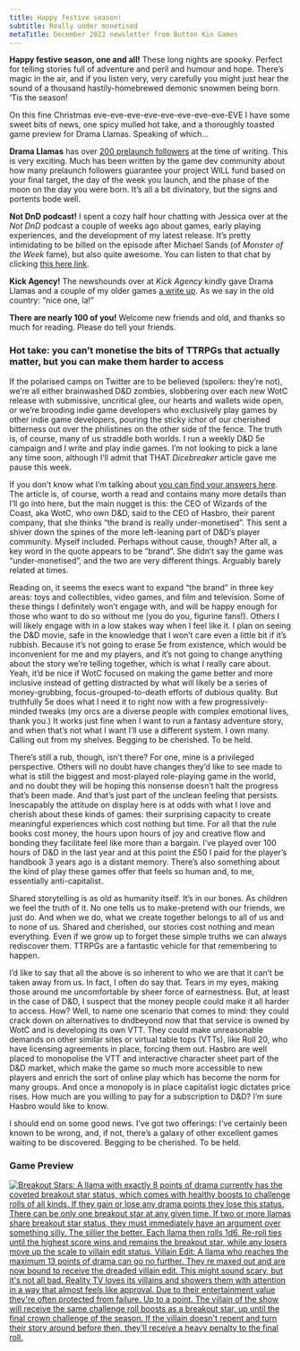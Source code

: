 ```yaml
---
title: Happy festive season!
subtitle: Really under monetised
metaTitle: December 2022 newsletter from Button Kin Games
---
```


<p>
    <b>Happy festive season, one and all!</b> These long nights are spooky. Perfect for telling stories full of adventure and peril and humour and hope. There’s magic in the air, and if you listen very, very carefully you might just hear the sound of a thousand hastily-homebrewed demonic snowmen being born. ‘Tis the season!
</p><p>
    On this fine Christmas eve-eve-eve-eve-eve-eve-eve-eve-EVE I have some sweet bits of news, one spicy mulled hot take, and a thoroughly toasted game preview for Drama Llamas. Speaking of which…
</p><p>
    <b>Drama Llamas</b> has over <a href="https://www.kickstarter.com/projects/buttonkin/drama-llamas" target="_blank">200 prelaunch followers</a> at the time of writing. This is very exciting. Much has been written by the game dev community about how many prelaunch followers guarantee your project WILL fund based on your final target, the day of the week you launch, and the phase of the moon on the day you were born. It’s all a bit divinatory, but the signs and portents bode well.
</p><p>
    <b>Not DnD podcast!</b> I spent a cozy half hour chatting with Jessica over at the <i>Not DnD</i> podcast a couple of weeks ago about games, early playing experiences, and the development of my latest release. It’s pretty intimidating to be billed on the episode after Michael Sands (of <i>Monster of the Week</i> fame), but also quite awesome. You can listen to that chat by clicking <a href="https://notdnd.podbean.com/e/32-drama-llamas-with-yvris-burke/" target="_blank">this here link</a>.
</p><p>
    <b>Kick Agency!</b> The newshounds over at <i>Kick Agency</i> kindly gave Drama Llamas and a couple of my older games <a href="https://kick.agency/news/kill-some-time-and-possibly-monsters-with-these-6-innovative-rpgs/" target="_blank">a write up</a>. As we say in the old country: “nice one, la!”
</p><p>
    <b>There are nearly 100 of you!</b> Welcome new friends and old, and thanks so much for reading. Please do tell your friends.
</p>
<h3>Hot take: you can’t monetise the bits of TTRPGs that actually matter, but you can make them harder to access</h3>
<p>
    If the polarised camps on Twitter are to be believed (spoilers: they’re not), we’re all either brainwashed D&D zombies, slobbering over each new WotC release with submissive, uncritical glee, our hearts and wallets wide open, or we’re brooding indie game developers who exclusively play games by other indie game developers, pouring the sticky ichor of our cherished bitterness out over the philistines on the other side of the fence. The truth is, of course, many of us straddle both worlds. I run a weekly D&D 5e campaign and I write and play indie games. I’m not looking to pick a lane any time soon, although I’ll admit that THAT <i>Dicebreaker</i> article gave me pause this week.
</p><p>
    If you don’t know what I’m talking about <a href="https://www.dicebreaker.com/categories/roleplaying-game/news/dungeons-and-dragons-under-monetised-says-executives" target="_blank">you can find your answers here</a>. The article is, of course, worth a read and contains many more details than I’ll go into here, but the main nugget is this: the CEO of Wizards of the Coast, aka WotC, who own D&D, said to the CEO of Hasbro, their parent company, that she thinks “the brand is really under-monetised”. This sent a shiver down the spines of the more left-leaning part of D&D’s player community. Myself included. Perhaps without cause, though? After all, a key word in the quote appears to be “brand”. She didn’t say the game was “under-monetised”, and the two are very different things. Arguably barely related at times.
</p><p>
    Reading on, it seems the execs want to expand “the brand” in three key areas: toys and collectibles, video games, and film and television. Some of these things I definitely won’t engage with, and will be happy enough for those who want to do so without me (you do you, figurine fans!). Others I will likely engage with in a low stakes way when I feel like it. I plan on seeing the D&D movie, safe in the knowledge that I won’t care even a little bit if it’s rubbish. Because it’s not going to erase 5e from existence, which would be inconvenient for me and my players, and it’s not going to change anything about the story we’re telling together, which is what I really care about. Yeah, it’d be nice if WotC focused on making the game better and more inclusive instead of getting distracted by what will likely be a series of money-grubbing, focus-grouped-to-death efforts of dubious quality. But truthfully 5e does what I need it to right now with a few progressively-minded tweaks (my orcs are a diverse people with complex emotional lives, thank you.) It works just fine when I want to run a fantasy adventure story, and when that’s not what I want I’ll use a different system. I own many. Calling out from my shelves. Begging to be cherished. To be held.
</p><p>
    There’s still a rub, though, isn’t there? For one, mine is a privileged perspective. Others will no doubt have changes they’d like to see made to what is still the biggest and most-played role-playing game in the world, and no doubt they will be hoping this nonsense doesn’t halt the progress that’s been made. And that’s just part of the unclean feeling that persists. Inescapably the attitude on display here is at odds with what I love and cherish about these kinds of games: their surprising capacity to create meaningful experiences which cost nothing but time. For all that the rule books cost money, the hours upon hours of joy and creative flow and bonding they facilitate feel like more than a bargain. I’ve played over 100 hours of D&D in the last year and at this point the £50 I paid for the player’s handbook 3 years ago is a distant memory. There’s also something about the kind of play these games offer that feels so human and, to me, essentially anti-capitalist.
</p><p>
    Shared storytelling is as old as humanity itself. It’s in our bones. As children we feel the truth of it. No one tells us to make-pretend with our friends, we just do. And when we do, what we create together belongs to all of us and to none of us. Shared and cherished, our stories cost nothing and mean everything. Even if we grow up to forget these simple truths we can always rediscover them. TTRPGs are a fantastic vehicle for that remembering to happen.
</p><p>
    I’d like to say that all the above is so inherent to who we are that it can’t be taken away from us. In fact, I often do say that. Tears in my eyes, making those around me uncomfortable by sheer force of earnestness. But, at least in the case of D&D, I suspect that the money people could make it all harder to access. How? Well, to name one scenario that comes to mind: they could crack down on alternatives to dndbeyond now that that service is owned by WotC and is developing its own VTT. They could make unreasonable demands on other similar sites or virtual table tops (VTTs), like Roll 20, who have licensing agreements in place, forcing them out. Hasbro are well placed to monopolise the VTT and interactive character sheet part of the D&D market, which make the game so much more accessible to new players and enrich the sort of online play which has become the norm for many groups. And once a monopoly is in place capitalist logic dictates price rises. How much are you willing to pay for a subscription to D&D? I’m sure Hasbro would like to know.
</p><p>
    I should end on some good news. I’ve got two offerings: I’ve certainly been known to be wrong, and, if not, there’s a galaxy of other excellent games waiting to be discovered. Begging to be cherished. To be held.
</p>
<h3>Game Preview</h3>
<a href="https://www.kickstarter.com/projects/buttonkin/drama-llamas" target="_blank"><img src="/assets/images/newsletter/drama_llamas_preview_3.png" alt="Breakout Stars: A llama with exactly 8 points of drama currently has the coveted breakout star status, which comes with healthy boosts to challenge rolls of all kinds. If they gain or lose any drama points they lose this status. There can be only one breakout star at any given time. If two or more llamas share breakout star status, they must immediately have an argument over something silly. The sillier the better. Each llama then rolls 1d6. Re-roll ties until the highest score wins and remains the breakout star, while any losers move up the scale to villain edit status. Villain Edit: A llama who reaches the maximum 13 points of drama can go no further. They re maxed out and are now bound to receive the dreaded villain edit. This might sound scary, but it's not all bad. Reality TV loves its villains and showers them with attention in a way that almost feels like approval. Due to their entertainment value they're often protected from failure. Up to a point. The villain of the show will receive the same challenge roll boosts as a breakout star, up until the final crown challenge of the season. If the villain doesn't repent and turn their story around before then, they'll receive a heavy penalty to the final roll."></a>
